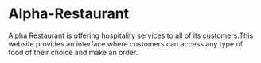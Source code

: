 # Alpha-Restaurant
Alpha Restaurant is offering hospitality services to all of its customers.This website provides an interface where customers can access any type of food of their choice and make an order.